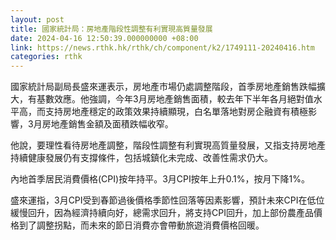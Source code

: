 ```yaml
---
layout: post
title: 國家統計局：房地產階段性調整有利實現高質量發展
date: 2024-04-16 12:50:39.000000000 +08:00
link: https://news.rthk.hk/rthk/ch/component/k2/1749111-20240416.htm
categories: rthk
---
```


國家統計局副局長盛來運表示，房地產市場仍處調整階段，首季房地產銷售跌幅擴大，有基數效應。他強調，今年3月房地產銷售面積，較去年下半年各月絕對值水平高，而支持房地產穩定的政策效果持續顯現，白名單落地對房企融資有積極影響，3月房地產銷售金額及面積跌幅收窄。

他說，要理性看待房地產調整，階段性調整有利實現高質量發展，又指支持房地產持續健康發展仍有支撐條件，包括城鎮化未完成、改善性需求仍大。

內地首季居民消費價格(CPI)按年持平。3月CPI按年上升0.1%，按月下降1%。

盛來運指，3月CPI受到春節過後價格季節性回落等因素影響，預計未來CPI在低位緩慢回升，因為經濟持續向好，總需求回升，將支持CPI回升，加上部份農產品價格到了調整拐點，而未來的節日消費亦會帶動旅遊消費價格回暖。
